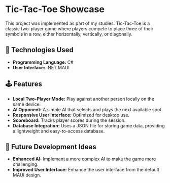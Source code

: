 # Tic-Tac-Toe Showcase

This project was implemented as part of my studies. Tic-Tac-Toe is a classic two-player game where players compete to place three of their symbols in a row, either horizontally, vertically, or diagonally.

## 🚀 Technologies Used
- **Programming Language:** C#
- **User Interface:** .NET MAUI

## 🕹️ Features
- **Local Two-Player Mode:** Play against another person locally on the same device.
- **AI Opponent:** A simple AI that selects and plays the next available spot.
- **Responsive User Interface:** Optimized for desktop use.
- **Scoreboard:** Tracks player scores during the session.
- **Database Integration:** Uses a JSON file for storing game data, providing a lightweight and easy-to-access database.

## 🌱 Future Development Ideas
- **Enhanced AI:** Implement a more complex AI to make the game more challenging.
- **Improved User Interface:** Enhance the user interface from the default MAUI design.
